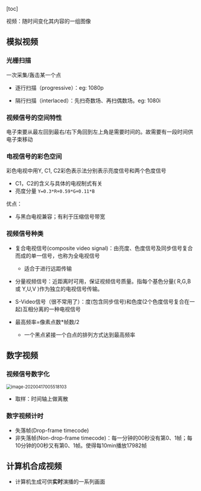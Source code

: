 [toc]

视频：随时间变化其内容的一组图像



## 模拟视频

### 光栅扫描

一次采集/轰击某一个点

+ 逐行扫描（progressive）：eg: 1080p

+ 隔行扫描（interlaced）：先扫奇数场、再扫偶数场。eg: 1080i

### 视频信号的空间特性

电子束要从最左回到最右/右下角回到左上角是需要时间的。故需要有一段时间供电子束移动

### 电视信号的彩色空间

彩色电视中用Y, C1, C2彩色表示法分别表示亮度信号和两个色度信号

+ C1，C2的含义与具体的电视制式有关
+ 亮度分量 `Y=0.3*R+0.59*G+0.11*B`

优点：

+ 与黑白电视兼容；有利于压缩信号带宽

### 视频信号种类

+ 复合电视信号(composite video signal)：由亮度、色度信号及同步信号复合而成的单一信号，也称为全电视信号
  + 适合于进行远距传输
+ 分量视频信号：近距离时可用，保证视频信号质量。指每个基色分量( R,G,B 或 Y,U,V )作为独立的电视信号传输。
+ S-Video信号（很不常用了）：度(包含同步信号)和色度(2个色度信号复合在一起)互相分离的一种电视信号

+ 最高频率=像素点数*帧数/2
  + 一个黑点紧接一个白点的排列方式达到最高频率



## 数字视频

### 视频信号数字化

<img src="C:\Users\lenovo\AppData\Roaming\Typora\typora-user-images\image-20200417005518103.png" alt="image-20200417005518103" style="zoom:80%;" />

+ 取样：时间轴上做离散

 



### 数字视频计时

+ 失落帧(Drop-frame timecode)
+ 非失落帧(Non-drop-frame timecode)：每一分钟的00秒没有第0、1帧；每10分钟的00秒又有第0、1帧。使得每10min播放17982帧



## 计算机合成视频

+ 计算机生成可供**实时**演播的一系列画面

